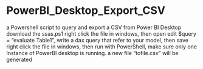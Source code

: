 # PowerBI_Desktop_Export_CSV
a Powershell script to query and export a CSV  from Power BI Desktop
download the ssas.ps1
right click the file in windows, then open
edit $query = “evaluate Table1”, write a dax query that refer to your model, then save
right click the file in windows, then run with PowerShell, make sure only one Instance of PowerBI desktop is running.
a new file “tofile.csv” will be generated
